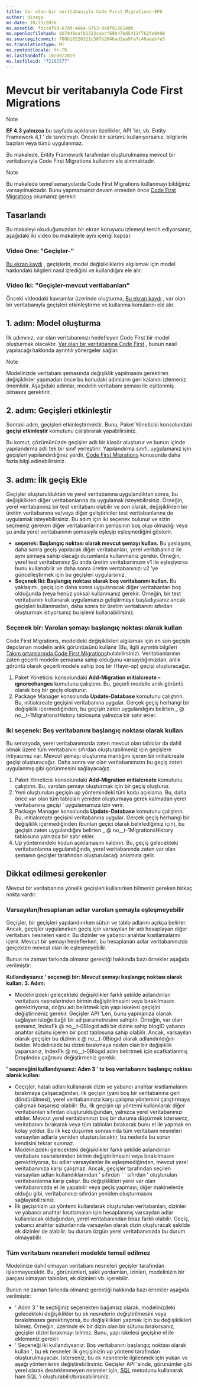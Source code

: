 ```yaml
---
title: Var olan bir veritabanıyla Code First Migrations-EF6
author: divega
ms.date: 10/23/2016
ms.assetid: f0cc4f93-67dd-4664-9753-0a9f913814db
ms.openlocfilehash: eb7948eafb1322cabcf69b47bd5411f762fe8498
ms.sourcegitcommit: 708b18520321c587b2046ad2ea9fa7c48aeebfe5
ms.translationtype: MT
ms.contentlocale: tr-TR
ms.lasthandoff: 10/09/2019
ms.locfileid: "72182577"
---
```

# <a name="code-first-migrations-with-an-existing-database"></a>Mevcut bir veritabanıyla Code First Migrations
> [!NOTE]
> **EF 4.3 yalnızca** bu sayfada açıklanan özellikler, API 'ler, vb. Entity Framework 4,1 ' de tanıtılmıştı. Önceki bir sürümü kullanıyorsanız, bilgilerin bazıları veya tümü uygulanmaz.

Bu makalede, Entity Framework tarafından oluşturulmamış mevcut bir veritabanıyla Code First Migrations kullanımı ele alınmaktadır.

> [!NOTE]
> Bu makalede temel senaryolarda Code First Migrations kullanmayı bildiğiniz varsayılmaktadır. Bunu yapmazsanız devam etmeden önce [Code First Migrations](~/ef6/modeling/code-first/migrations/index.md) okumanız gerekir.

## <a name="screencasts"></a>Tasarlandı

Bu makaleyi okuduğunuzdan bir ekran koruyucu izlemeyi tercih ediyorsanız, aşağıdaki iki video bu makaleyle aynı içeriği kapsar.

### <a name="video-one-migrations---under-the-hood"></a>Video One: "Geçişler-"

[Bu ekran kaydı](https://channel9.msdn.com/blogs/ef/migrations-under-the-hood) , geçişlerin, model değişikliklerini algılamak için model hakkındaki bilgileri nasıl izlediğini ve kullandığını ele alır.

### <a name="video-two-migrations---existing-databases"></a>Video Iki: "Geçişler-mevcut veritabanları"

Önceki videodaki kavramlar üzerinde oluşturma, [Bu ekran kaydı](https://channel9.msdn.com/blogs/ef/migrations-existing-databases) , var olan bir veritabanıyla geçişleri etkinleştirme ve kullanma konularını ele alır.

## <a name="step-1-create-a-model"></a>1\. adım: Model oluşturma

İlk adımınız, var olan veritabanınızı hedefleyen Code First bir model oluşturmak olacaktır. [Var olan bir veritabanına Code First](~/ef6/modeling/code-first/workflows/existing-database.md) , bunun nasıl yapılacağı hakkında ayrıntılı yönergeler sağlar.

>[!NOTE]
> Modelinizde veritabanı şemasında değişiklik yapılmasını gerektiren değişiklikler yapmadan önce bu konudaki adımların geri kalanını izlemeniz önemlidir. Aşağıdaki adımlar, modelin veritabanı şeması ile eşitlenmiş olmasını gerektirir.

## <a name="step-2-enable-migrations"></a>2\. adım: Geçişleri etkinleştir

Sonraki adım, geçişleri etkinleştirmektir. Bunu, Paket Yöneticisi konsolundaki **geçişi etkinleştir** komutunu çalıştırarak yapabilirsiniz.

Bu komut, çözümünüzde geçişler adlı bir klasör oluşturur ve bunun içinde yapılandırma adlı tek bir sınıf yerleştirir. Yapılandırma sınıfı, uygulamanız için geçişleri yapılandırdığınız yerdir, [Code First Migrations](~/ef6/modeling/code-first/migrations/index.md) konusunda daha fazla bilgi edinebilirsiniz.

## <a name="step-3-add-an-initial-migration"></a>3\. adım: İlk geçiş Ekle

Geçişler oluşturulduktan ve yerel veritabanına uygulandıktan sonra, bu değişiklikleri diğer veritabanlarına da uygulamak isteyebilirsiniz. Örneğin, yerel veritabanınız bir test veritabanı olabilir ve son olarak, değişiklikleri bir üretim veritabanına ve/veya diğer geliştiriciler test veritabanlarına de uygulamak isteyebilirsiniz. Bu adım için iki seçenek bulunur ve sizin seçmeniz gereken diğer veritabanlarının şemasının boş olup olmadığı veya şu anda yerel veritabanının şemasıyla eşleşip eşleşmediğini gösterir.

-   **seçenek: Başlangıç noktası olarak mevcut şemayı kullan.** Bu yaklaşımı, daha sonra geçiş yapılacak diğer veritabanları, yerel veritabanınız ile aynı şemaya sahip olacağı durumlarda kullanmanız gerekir. Örneğin, yerel test veritabanınız Şu anda üretim veritabanınızın v1 ile eşleşiyorsa bunu kullanabilir ve daha sonra üretim veritabanınızı v2 'ye güncelleştirmek için bu geçişleri uygularsınız.
-   **Seçenek Iki: Başlangıç noktası olarak boş veritabanını kullan.** Bu yaklaşımı, geçiş için daha sonra uygulanacak diğer veritabanları boş olduğunda (veya henüz yoksa) kullanmanız gerekir. Örneğin, bir test veritabanını kullanarak uygulamanızı geliştirmeye başladıysanız ancak geçişleri kullanmadan, daha sonra bir üretim veritabanını sıfırdan oluşturmak istiyorsanız bu işlemi kullanabilirsiniz.

### <a name="option-one-use-existing-schema-as-a-starting-point"></a>Seçenek bir: Varolan şemayı başlangıç noktası olarak kullan

Code First Migrations, modeldeki değişiklikleri algılamak için en son geçişte depolanan modelin anlık görüntüsünü kullanır (Bu, ilgili ayrıntılı bilgileri [Takım ortamlarında Code First Migrations](~/ef6/modeling/code-first/migrations/teams.md)bulabilirsiniz). Veritabanlarının zaten geçerli modelin şemasına sahip olduğunu varsaydığımızdan, anlık görüntü olarak geçerli modele sahip boş bir (Hayır-op) geçişi oluşturacağız.

1.  Paket Yöneticisi konsolundaki **Add-Migration ınitialcreate – ıgnorechanges** komutunu çalıştırın. Bu, geçerli modelle anlık görüntü olarak boş bir geçiş oluşturur.
2.  Package Manager konsolunda **Update-Database** komutunu çalıştırın. Bu, ınitialcreate geçişini veritabanına uygular. Gerçek geçiş herhangi bir değişiklik içermediğinden, bu geçişin zaten uygulandığını belirten \_ @ no__t-1MigrationsHistory tablosuna yalnızca bir satır ekler.

### <a name="option-two-use-empty-database-as-a-starting-point"></a>Iki seçenek: Boş veritabanını başlangıç noktası olarak kullan

Bu senaryoda, yerel veritabanımızda zaten mevcut olan tablolar da dahil olmak üzere tüm veritabanını sıfırdan oluşturabilmeniz için geçişlere ihtiyacımız var. Mevcut şemayı oluşturma mantığını içeren bir ınitialcreate geçişi oluşturacağız. Daha sonra var olan veritabanımızın bu geçiş zaten uygulanmış gibi görünmesini sağlayacağız.

1.  Paket Yöneticisi konsolundaki **Add-Migration ınitialcreate** komutunu çalıştırın. Bu, varolan şemayı oluşturmak için bir geçiş oluşturur.
2.  Yeni oluşturulan geçişin up yöntemindeki tüm kodu açıklama. Bu, daha önce var olan tüm tabloları yeniden oluşturmaya gerek kalmadan yerel veritabanına geçişi ' uygulamamıza izin verir.
3.  Package Manager konsolunda **Update-Database** komutunu çalıştırın. Bu, ınitialcreate geçişini veritabanına uygular. Gerçek geçiş herhangi bir değişiklik içermediğinden (bunları geçici olarak belirlediğimiz için), bu geçişin zaten uygulandığını belirten \_ @ no__t-1MigrationsHistory tablosuna yalnızca bir satır ekler.
4.  Up yöntemindeki kodun açıklamasını kaldırın. Bu, geçiş gelecekteki veritabanlarına uygulandığında, yerel veritabanında zaten var olan şemanın geçişler tarafından oluşturulacağı anlamına gelir.

## <a name="things-to-be-aware-of"></a>Dikkat edilmesi gerekenler

Mevcut bir veritabanına yönelik geçişleri kullanırken bilmeniz gereken birkaç nokta vardır.

### <a name="defaultcalculated-names-may-not-match-existing-schema"></a>Varsayılan/hesaplanan adlar varolan şemayla eşleşmeyebilir

Geçişler, bir geçişleri yapılandırırken sütun ve tablo adlarını açıkça belirler. Ancak, geçişler uygulanırken geçiş için varsayılan bir adı hesaplayan diğer veritabanı nesneleri vardır. Bu dizinler ve yabancı anahtar kısıtlamalarını içerir. Mevcut bir şemayı hedeflerken, bu hesaplanan adlar veritabanınızda gerçekten mevcut olan ile eşleşmeyebilir.

Bunun ne zaman farkında olmanız gerektiği hakkında bazı örnekler aşağıda verilmiştir:

**Kullandıysanız ' seçeneği bir: Mevcut şemayı başlangıç noktası olarak kullan: 3. Adım:**

-   Modelinizdeki gelecekteki değişiklikler farklı şekilde adlandırılan veritabanı nesnelerinden birinin değiştirilmesini veya bırakılmasını gerektiriyorsa, doğru adı belirtmek için yapı iskelesi geçişini değiştirmeniz gerekir. Geçişler API 'Leri, bunu yapmanıza olanak sağlayan isteğe bağlı bir ad parametresine sahiptir.
    Örneğin, var olan şemanız, IndexFk @ no__t-0Blogıd adlı bir dizine sahip blogID yabancı anahtar sütunu içeren bir post tablosuna sahip olabilir. Ancak, varsayılan olarak geçişler bu dizinin x @ no__t-0Blogıd olarak adlandırıldığını bekler. Modelinizde bu dizini bırakmaya neden olan bir değişiklik yaparsanız, IndexFk @ no__t-0Blogıd adını belirtmek için scafkatlanmış DropIndex çağrısını değiştirmeniz gerekir.

**' seçeneğini kullandıysanız: Adım 3 ' te boş veritabanını başlangıç noktası olarak kullan:**

-   Geçişler, hatalı adları kullanarak dizin ve yabancı anahtar kısıtlamalarını bırakmaya çalışacağından, ilk geçişin (yani boş bir veritabanına geri döndürülmesi), yerel veritabanınıza karşı çalışma yöntemini çalıştırmaya çalışmak başarısız olabilir. Bu, ilk geçişin up yöntemi kullanılarak diğer veritabanları sıfırdan oluşturulduğundan, yalnızca yerel veritabanınızı etkiler.
    Mevcut yerel veritabanınızı boş bir duruma düşürmek isterseniz, veritabanını bırakarak veya tüm tabloları bırakarak bunu el ile yapmak en kolay yoldur. Bu ilk kez düşürme sonrasında tüm veritabanı nesneleri varsayılan adlarla yeniden oluşturulacaktır, bu nedenle bu sorun kendisini tekrar sunmaz.
-   Modelinizdeki gelecekteki değişiklikler farklı şekilde adlandırılan veritabanı nesnelerinden birinin değiştirilmesini veya bırakılmasını gerektiriyorsa, bu adlar varsayılanlar ile eşleşmediğinden, mevcut yerel veritabanınıza karşı çalışmaz. Ancak, geçişler tarafından seçilen varsayılan adları kullandıklarından ' sıfırdan ' ' sıfırdan ' oluşturulan veritabanlarına karşı çalışır.
    Bu değişiklikleri yerel var olan veritabanınızda el ile yapabilir veya geçiş yapmayı, diğer makinelerde olduğu gibi, veritabanınızı sıfırdan yeniden oluşturmasını sağlayabilirsiniz.
-   İlk geçişinizin up yöntemi kullanılarak oluşturulan veritabanları, dizinler ve yabancı anahtar kısıtlamaları için hesaplanmış varsayılan adlar kullanılacak olduğundan, yerel veritabanından biraz farklı olabilir. Geçiş, yabancı anahtar sütunlarında varsayılan olarak dizin oluşturacak şekilde ek dizinler de alabilir; bu durum özgün yerel veritabanınızda bu durum olmayabilir.

### <a name="not-all-database-objects-are-represented-in-the-model"></a>Tüm veritabanı nesneleri modelde temsil edilmez

Modelinize dahil olmayan veritabanı nesneleri geçişler tarafından işlenmeyecektir. Bu, görünümleri, saklı yordamları, izinleri, modelinizin bir parçası olmayan tabloları, ek dizinleri vb. içerebilir.

Bunun ne zaman farkında olmanız gerektiği hakkında bazı örnekler aşağıda verilmiştir:

-   ' Adım 3 ' te seçtiğiniz seçenekten bağımsız olarak, modelinizdeki gelecekteki değişiklikler bu ek nesnelerin değiştirilmesini veya bırakılmasını gerektiriyorsa, bu değişiklikleri yapmak için bu değişiklikleri bilmez. Örneğin, üzerinde ek bir dizin olan bir sütunu bırakırsanız, geçişler dizini bırakmayı bilmez. Bunu, yapı iskelesi geçişine el ile eklemeniz gerekir.
-   ' Seçeneği Iki kullandıysanız: Boş veritabanını başlangıç noktası olarak kullan ', bu ek nesneler ilk geçişinizin up yöntemi tarafından oluşturulmayacak.
    İsterseniz, bu ek nesnelerle ilgilenmek için yukarı ve aşağı yöntemlerini değiştirebilirsiniz. Geçişler API 'sinde, görünümler gibi yerel olarak desteklenmeyen nesneler için, [SQL](https://msdn.microsoft.com/library/system.data.entity.migrations.dbmigration.sql.aspx) metodunu kullanarak ham SQL 'i oluşturabilir/bırakabilirsiniz.
